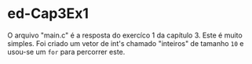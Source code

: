 # ed-Cap3Ex1

O arquivo "main.c" é a resposta do exercíco 1 da capítulo 3. Este é muito simples. Foi criado um vetor de int's chamado "inteiros" de tamanho `10` e usou-se um `for` para percorrer este.
